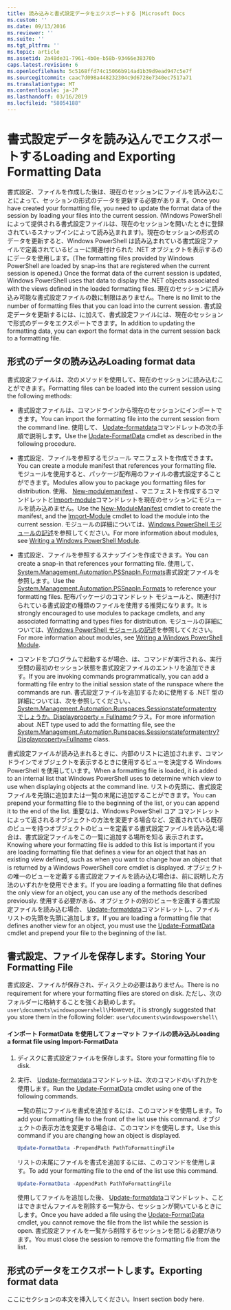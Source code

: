 ```yaml
---
title: 読み込みと書式設定データをエクスポートする |Microsoft Docs
ms.custom: ''
ms.date: 09/13/2016
ms.reviewer: ''
ms.suite: ''
ms.tgt_pltfrm: ''
ms.topic: article
ms.assetid: 2a48de31-7961-4b0e-b58b-93466e38370b
caps.latest.revision: 6
ms.openlocfilehash: 5c5168ffd74c15066b914ad1b39d9ead947c5e7f
ms.sourcegitcommit: caac7d098a448232304c9d6728e7340ec7517a71
ms.translationtype: MT
ms.contentlocale: ja-JP
ms.lasthandoff: 03/16/2019
ms.locfileid: "58054188"
---
```

# <a name="loading-and-exporting-formatting-data"></a><span data-ttu-id="65c50-102">書式設定データを読み込んでエクスポートする</span><span class="sxs-lookup"><span data-stu-id="65c50-102">Loading and Exporting Formatting Data</span></span>

<span data-ttu-id="65c50-103">書式設定、ファイルを作成した後は、現在のセッションにファイルを読み込むことによって、セッションの形式のデータを更新する必要があります。</span><span class="sxs-lookup"><span data-stu-id="65c50-103">Once you have created your formatting file, you need to update the format data of the session by loading your files into the current session.</span></span> <span data-ttu-id="65c50-104">(Windows PowerShell によって提供される書式設定ファイルは、現在のセッションを開いたときに登録されているスナップインによって読み込まれます)。現在のセッションの形式のデータを更新すると、Windows PowerShell は読み込まれている書式設定ファイルで定義されているビューに関連付けられた .NET オブジェクトを表示するのにデータを使用します。</span><span class="sxs-lookup"><span data-stu-id="65c50-104">(The formatting files provided by Windows PowerShell are loaded by snap-ins that are registered when the current session is opened.) Once the format data of the current session is updated, Windows PowerShell uses that data to display the .NET objects associated with the views defined in the loaded formatting files.</span></span> <span data-ttu-id="65c50-105">現在のセッションに読み込み可能な書式設定ファイルの数に制限はありません。</span><span class="sxs-lookup"><span data-stu-id="65c50-105">There is no limit to the number of formatting files that you can load into the current session.</span></span> <span data-ttu-id="65c50-106">書式設定データを更新するには、に加えて、書式設定ファイルには、現在のセッションで形式のデータをエクスポートできます。</span><span class="sxs-lookup"><span data-stu-id="65c50-106">In addition to updating the formatting data, you can export the format data in the current session back to a formatting file.</span></span>

## <a name="loading-format-data"></a><span data-ttu-id="65c50-107">形式のデータの読み込み</span><span class="sxs-lookup"><span data-stu-id="65c50-107">Loading format data</span></span>

<span data-ttu-id="65c50-108">書式設定ファイルは、次のメソッドを使用して、現在のセッションに読み込むことができます。</span><span class="sxs-lookup"><span data-stu-id="65c50-108">Formatting files can be loaded into the current session using the following methods:</span></span>

- <span data-ttu-id="65c50-109">書式設定ファイルは、コマンドラインから現在のセッションにインポートできます。</span><span class="sxs-lookup"><span data-stu-id="65c50-109">You can import the formatting file into the current session from the command line.</span></span> <span data-ttu-id="65c50-110">使用して、 [Update-formatdata](/powershell/module/Microsoft.PowerShell.Utility/Update-FormatData)コマンドレットの次の手順で説明します。</span><span class="sxs-lookup"><span data-stu-id="65c50-110">Use the [Update-FormatData](/powershell/module/Microsoft.PowerShell.Utility/Update-FormatData) cmdlet as described in the following procedure.</span></span>

- <span data-ttu-id="65c50-111">書式設定、ファイルを参照するモジュール マニフェストを作成できます。</span><span class="sxs-lookup"><span data-stu-id="65c50-111">You can create a module manifest that references your formatting file.</span></span> <span data-ttu-id="65c50-112">モジュールを使用すると、パッケージ配布用のファイルの書式設定することができます。</span><span class="sxs-lookup"><span data-stu-id="65c50-112">Modules allow you to package you formatting files for distribution.</span></span> <span data-ttu-id="65c50-113">使用、 [New-modulemanifest](/powershell/module/Microsoft.PowerShell.Core/New-ModuleManifest) 、マニフェストを作成するコマンドレットと[Import-module](/powershell/module/Microsoft.PowerShell.Core/Import-Module)コマンドレットを現在のセッションにモジュールを読み込めません。</span><span class="sxs-lookup"><span data-stu-id="65c50-113">Use the [New-ModuleManifest](/powershell/module/Microsoft.PowerShell.Core/New-ModuleManifest) cmdlet to create the manifest, and the [Import-Module](/powershell/module/Microsoft.PowerShell.Core/Import-Module) cmdlet to load the module into the current session.</span></span> <span data-ttu-id="65c50-114">モジュールの詳細については、[Windows PowerShell モジュールの記述](../module/writing-a-windows-powershell-module.md)を参照してください。</span><span class="sxs-lookup"><span data-stu-id="65c50-114">For more information about modules, see [Writing a Windows PowerShell Module](../module/writing-a-windows-powershell-module.md).</span></span>

- <span data-ttu-id="65c50-115">書式設定、ファイルを参照するスナップインを作成できます。</span><span class="sxs-lookup"><span data-stu-id="65c50-115">You can create a snap-in that references your formatting file.</span></span> <span data-ttu-id="65c50-116">使用して、 [System.Management.Automation.PSSnapIn.Formats](/dotnet/api/System.Management.Automation.PSSnapIn.Formats)書式設定ファイルを参照します。</span><span class="sxs-lookup"><span data-stu-id="65c50-116">Use the [System.Management.Automation.PSSnapIn.Formats](/dotnet/api/System.Management.Automation.PSSnapIn.Formats) to reference your formatting files.</span></span> <span data-ttu-id="65c50-117">配布パッケージのコマンドレット モジュールと、関連付けられている書式設定の種類のファイルを使用する推奨になります。</span><span class="sxs-lookup"><span data-stu-id="65c50-117">It is strongly encouraged to use modules to package cmdlets, and any associated formatting and types files for distribution.</span></span> <span data-ttu-id="65c50-118">モジュールの詳細については、[Windows PowerShell モジュールの記述](../module/writing-a-windows-powershell-module.md)を参照してください。</span><span class="sxs-lookup"><span data-stu-id="65c50-118">For more information about modules, see [Writing a Windows PowerShell Module](../module/writing-a-windows-powershell-module.md).</span></span>

- <span data-ttu-id="65c50-119">コマンドをプログラムで起動するが場合、は、コマンドが実行される、実行空間の最初のセッション状態を書式設定ファイルのエントリを追加できます。</span><span class="sxs-lookup"><span data-stu-id="65c50-119">If you are invoking commands programmatically, you can add a formatting file entry to the initial session state of the runspace where the commands are run.</span></span> <span data-ttu-id="65c50-120">書式設定ファイルを追加するために使用する .NET 型の詳細については、次を参照してください。、 [System.Management.Automation.Runspaces.Sessionstateformatentry でしょうか。Displayproperty = Fullname](/dotnet/api/System.Management.Automation.Runspaces.SessionStateFormatEntry)クラス。</span><span class="sxs-lookup"><span data-stu-id="65c50-120">For more information about .NET type used to add the formatting file, see the [System.Management.Automation.Runspaces.Sessionstateformatentry?Displayproperty=Fullname](/dotnet/api/System.Management.Automation.Runspaces.SessionStateFormatEntry) class.</span></span>

<span data-ttu-id="65c50-121">書式設定ファイルが読み込まれるときに、内部のリストに追加されます、コマンドラインでオブジェクトを表示するときに使用するビューを決定する Windows PowerShell を使用しています。</span><span class="sxs-lookup"><span data-stu-id="65c50-121">When a formatting file is loaded, it is added to an internal list that Windows PowerShell uses to determine which view to use when displaying objects at the command line.</span></span> <span data-ttu-id="65c50-122">リストの先頭に、書式設定ファイルを先頭に追加または一覧の末尾に追加することができます。</span><span class="sxs-lookup"><span data-stu-id="65c50-122">You can prepend your formatting file to the beginning of the list, or you can append it to the end of the list.</span></span> <span data-ttu-id="65c50-123">重要なは、Windows PowerShell コア コマンドレットによって返されるオブジェクトの方法を変更する場合など、定義されている既存のビューを持つオブジェクトのビューを定義する書式設定ファイルを読み込む場合は、書式設定ファイルをこの一覧に追加する場所を知る 表示されます。</span><span class="sxs-lookup"><span data-stu-id="65c50-123">Knowing where your formatting file is added to this list is important if you are loading formatting file that defines a view for an object that has an existing view defined, such as when you want to change how an object that is returned by a Windows PowerShell core cmdlet is displayed.</span></span> <span data-ttu-id="65c50-124">オブジェクトの唯一のビューを定義する書式設定ファイルを読み込む場合は、前に説明した方法のいずれかを使用できます。</span><span class="sxs-lookup"><span data-stu-id="65c50-124">If you are loading a formatting file that defines the only view for an object, you can use any of the methods described previously.</span></span>  <span data-ttu-id="65c50-125">使用する必要がある、オブジェクトの別のビューを定義する書式設定ファイルを読み込む場合、 [Update-formatdata](/powershell/module/Microsoft.PowerShell.Utility/Update-FormatData)コマンドレットし、ファイル リストの先頭を先頭に追加します。</span><span class="sxs-lookup"><span data-stu-id="65c50-125">If you are loading a formatting file that defines another view for an object, you must use the [Update-FormatData](/powershell/module/Microsoft.PowerShell.Utility/Update-FormatData) cmdlet and prepend your file to the beginning of the list.</span></span>

## <a name="storing-your-formatting-file"></a><span data-ttu-id="65c50-126">書式設定、ファイルを保存します。</span><span class="sxs-lookup"><span data-stu-id="65c50-126">Storing Your Formatting File</span></span>

<span data-ttu-id="65c50-127">書式設定、ファイルが保存され、ディスク上の必要はありません。</span><span class="sxs-lookup"><span data-stu-id="65c50-127">There is no requirement for where your formatting files are stored on disk.</span></span> <span data-ttu-id="65c50-128">ただし、次のフォルダーに格納することを強くお勧めします。 `user\documents\windowspowershell\`</span><span class="sxs-lookup"><span data-stu-id="65c50-128">However, it is strongly suggested that you store them in the following folder: `user\documents\windowspowershell\`</span></span>

#### <a name="loading-a-format-file-using-import-formatdata"></a><span data-ttu-id="65c50-129">インポート FormatData を使用してフォーマット ファイルの読み込み</span><span class="sxs-lookup"><span data-stu-id="65c50-129">Loading a format file using Import-FormatData</span></span>

1. <span data-ttu-id="65c50-130">ディスクに書式設定ファイルを保存します。</span><span class="sxs-lookup"><span data-stu-id="65c50-130">Store your formatting file to disk.</span></span>

2. <span data-ttu-id="65c50-131">実行、 [Update-formatdata](/powershell/module/Microsoft.PowerShell.Utility/Update-FormatData)コマンドレットは、次のコマンドのいずれかを使用します。</span><span class="sxs-lookup"><span data-stu-id="65c50-131">Run the [Update-FormatData](/powershell/module/Microsoft.PowerShell.Utility/Update-FormatData) cmdlet using one of the following commands.</span></span>

   <span data-ttu-id="65c50-132">一覧の前にファイルを書式を追加するには、このコマンドを使用します。</span><span class="sxs-lookup"><span data-stu-id="65c50-132">To add your formatting file to the front of the list use this command.</span></span> <span data-ttu-id="65c50-133">オブジェクトの表示方法を変更する場合は、このコマンドを使用します。</span><span class="sxs-lookup"><span data-stu-id="65c50-133">Use this command if you are changing how an object is displayed.</span></span>

   ```powershell
   Update-FormatData -PrependPath PathToFormattingFile
   ```

   <span data-ttu-id="65c50-134">リストの末尾にファイルを書式を追加するには、このコマンドを使用します。</span><span class="sxs-lookup"><span data-stu-id="65c50-134">To add your formatting file to the end of the list use this command.</span></span>

   ```powershell
   Update-FormatData -AppendPath PathToFormattingFile
   ```

   <span data-ttu-id="65c50-135">使用してファイルを追加した後、 [Update-formatdata](/powershell/module/Microsoft.PowerShell.Utility/Update-FormatData)コマンドレット、ことはできませんファイルを削除する一覧から、セッションが開いているときにします。</span><span class="sxs-lookup"><span data-stu-id="65c50-135">Once you have added a file using the [Update-FormatData](/powershell/module/Microsoft.PowerShell.Utility/Update-FormatData) cmdlet, you cannot remove the file from the list while the session is open.</span></span> <span data-ttu-id="65c50-136">書式設定ファイルを一覧から削除するセッションを閉じる必要があります。</span><span class="sxs-lookup"><span data-stu-id="65c50-136">You must close the session to remove the formatting file from the list.</span></span>

## <a name="exporting-format-data"></a><span data-ttu-id="65c50-137">形式のデータをエクスポートします。</span><span class="sxs-lookup"><span data-stu-id="65c50-137">Exporting format data</span></span>

<span data-ttu-id="65c50-138">ここにセクションの本文を挿入してください。</span><span class="sxs-lookup"><span data-stu-id="65c50-138">Insert section body here.</span></span>
